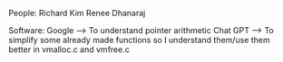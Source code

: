 People:
Richard Kim
Renee Dhanaraj

Software:
Google --> To understand pointer arithmetic
Chat GPT --> To simplify some already made functions so I understand them/use them better in vmalloc.c and vmfree.c
